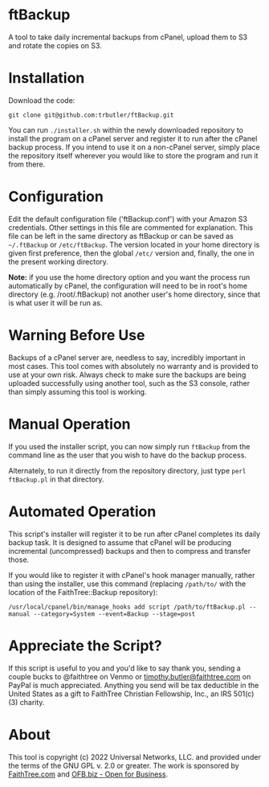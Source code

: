 # ftBackup
A tool to take daily incremental backups from cPanel, upload them to S3 and rotate the copies on S3.

# Installation
Download the code:

    git clone git@github.com:trbutler/ftBackup.git

You can run `./installer.sh` within the newly downloaded repository to install the program on a cPanel server and register it to run after the cPanel backup process. If you intend to use it on a non-cPanel server, simply place the repository itself wherever you would like to store the program and run it from there.

# Configuration
Edit the default configuration file ('ftBackup.conf') with your Amazon S3 credentials. Other settings in this file are commented for explanation. This file can be left in the same directory as ftBackup or can be saved as `~/.ftBackup` or `/etc/ftBackup`. The version located in your home directory is given first preference, then the global `/etc/` version and, finally, the one in the present working directory.

**Note:** if you use the home directory option and you want the process run automatically by cPanel, the configuration will need to be in root's home directory (e.g. /root/.ftBackup) not another user's home directory, since that is what user it will be run as.

# Warning Before Use
Backups of a cPanel server are, needless to say, incredibly important in most cases. This tool comes with absolutely no warranty and is provided to use at your own risk. Always check to make sure the backups are being uploaded successfully using another tool, such as the S3 console, rather than simply assuming this tool is working.

# Manual Operation
If you used the installer script, you can now simply run `ftBackup` from the command line as the user that you wish to have do the backup process. 

Alternately, to run it directly from the repository directory, just type `perl ftBackup.pl` in that directory.

# Automated Operation
This script's installer will register it to be run after cPanel completes its daily backup task. It is designed to assume that cPanel will be producing incremental (uncompressed) backups and then to compress and transfer those. 

If you would like to register it with cPanel's hook manager manually, rather than using the installer, use this command (replacing `/path/to/` with the location of the FaithTree::Backup repository):

	/usr/local/cpanel/bin/manage_hooks add script /path/to/ftBackup.pl --manual --category=System --event=Backup --stage=post
	
# Appreciate the Script?
If this script is useful to you and you'd like to say thank you, sending a couple bucks to @faithtree on Venmo or timothy.butler@faithtree.com on PayPal is much appreciated. Anything you send will be tax deductible in the United States as a gift to FaithTree Christian Fellowship, Inc., an IRS 501(c)(3) charity.

# About
This tool is copyright (c) 2022 Universal Networks, LLC. and provided under the terms of the GNU GPL v. 2.0 or greater. The work is sponsored by [FaithTree.com](https://faithtree.com) and [OFB.biz - Open for Business](https://ofb.biz).

